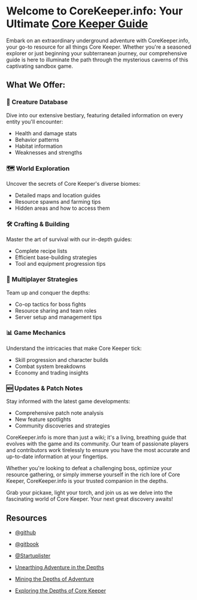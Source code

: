# Welcome to CoreKeeper.info: Your Ultimate [Core Keeper Guide](https://corekeeper.info)

Embark on an extraordinary underground adventure with CoreKeeper.info, your go-to resource for all things Core Keeper. Whether you're a seasoned explorer or just beginning your subterranean journey, our comprehensive guide is here to illuminate the path through the mysterious caverns of this captivating sandbox game.

## What We Offer:

### 🐛 Creature Database
Dive into our extensive bestiary, featuring detailed information on every entity you'll encounter:
- Health and damage stats
- Behavior patterns
- Habitat information
- Weaknesses and strengths

### 🗺️ World Exploration
Uncover the secrets of Core Keeper's diverse biomes:
- Detailed maps and location guides
- Resource spawns and farming tips
- Hidden areas and how to access them

### 🛠️ Crafting & Building
Master the art of survival with our in-depth guides:
- Complete recipe lists
- Efficient base-building strategies
- Tool and equipment progression tips

### 👥 Multiplayer Strategies
Team up and conquer the depths:
- Co-op tactics for boss fights
- Resource sharing and team roles
- Server setup and management tips

### 📊 Game Mechanics
Understand the intricacies that make Core Keeper tick:
- Skill progression and character builds
- Combat system breakdowns
- Economy and trading insights

### 🆕 Updates & Patch Notes
Stay informed with the latest game developments:
- Comprehensive patch note analysis
- New feature spotlights
- Community discoveries and strategies

CoreKeeper.info is more than just a wiki; it's a living, breathing guide that evolves with the game and its community. Our team of passionate players and contributors work tirelessly to ensure you have the most accurate and up-to-date information at your fingertips.

Whether you're looking to defeat a challenging boss, optimize your resource gathering, or simply immerse yourself in the rich lore of Core Keeper, CoreKeeper.info is your trusted companion in the depths.

Grab your pickaxe, light your torch, and join us as we delve into the fascinating world of Core Keeper. Your next great discovery awaits!

## Resources

<!-- - [Core Keeper Wiki](https://corekeeper.fandom.com/wiki/Core_Keeper_Wiki)
- [Core Keeper Modding](https://corekeeper.fandom.com/wiki/Modding)
- [Core Keeper Discord](https://discord.gg/corekeeper)
- [Core Keeper Reddit](https://www.reddit.com/r/corekeeper/)
- [Core Keeper Subreddit](https://www.reddit.com/r/corekeeper/)
- [Core Keeper Subreddit](https://www.reddit.com/r/corekeeper/) -->
- [@github](https://github.com/corekeeperfans/corekeeper.info)
- [@gitbook](https://corekeeperfanss-organization.gitbook.io/corekeeper)
- [@Startuplister](https://startuplister.com/single/core-keeper-wiki)

- [Unearthing Adventure in the Depths](https://medium.com/@corekeeperfans/core-keeper-unearthing-adventure-in-the-depths-8e95d69a8b06)
- [Mining the Depths of Adventure](https://corekeeperfans.substack.com/p/core-keeper-mining-the-depths-of)
- [Exploring the Depths of Core Keeper](https://core-keeper.beehiiv.com/p/exploring-the-depths-of-core-keeper-a-dive-into-the-indie-gem)
